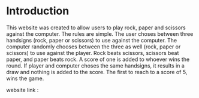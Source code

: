 # Introduction
This website was created to allow users to play rock, paper and scissors against the computer. The rules are simple. The user choses between three handsigns (rock, paper or scissors) to use against the computer. The computer randomly chooses between the three as well (rock, paper or scissors) to use against the player. Rock beats scissors, scissors beat paper, and paper beats rock. A score of one is added to whoever wins the round.
If player and computer choses the same handsigns, it results in a draw and nothing is added to the score. The first to reach to a score of 5, wins the game. 

website link :
